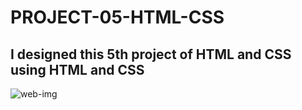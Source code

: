 # PROJECT-05-HTML-CSS

## I designed this 5th project of HTML and CSS using HTML and CSS

![web-img](https://user-images.githubusercontent.com/111434481/196232202-ccd0c4f0-4f35-4f9c-bcb6-7993a848e06a.png)
